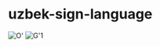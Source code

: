 # uzbek-sign-language
![O'](https://user-images.githubusercontent.com/92161283/218792321-cbdf80fe-d2cc-4789-bfd5-ff7e88dedef9.PNG)
![G'1](https://user-images.githubusercontent.com/92161283/218791702-e30199b4-b779-42c1-a82c-a2e016e46e69.PNG)



